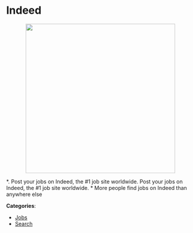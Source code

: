 # Indeed
<p align="center">
    <img width="400" src="https://raw.githubusercontent.com/apis-list/apis-list/apis/indeed/logo_256x256.png" />
</p>

*.  Post your jobs on Indeed, the #1 job site worldwide. Post your jobs on Indeed, the #1 job site worldwide. * More people find jobs on Indeed than anywhere else



**Categories**:
- [Jobs](https://github.com/apis-list/apis-list#jobs)
- [Search](https://github.com/apis-list/apis-list#search)





